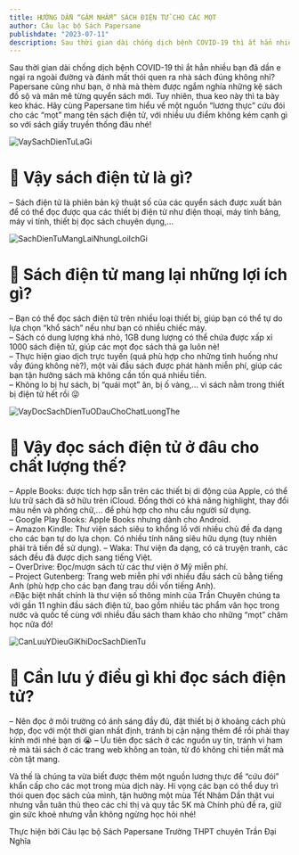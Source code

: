 ```yaml
---
title: HƯỚNG DẪN “GẶM NHẤM” SÁCH ĐIỆN TỬ CHO CÁC MỌT
author: Câu lạc bộ Sách Papersane
publishdate: "2023-07-11"
description: Sau thời gian dài chống dịch bệnh COVID-19 thì ắt hẳn nhiều bạn đã dần e ngại ra ngoài đường và đánh mất thói quen ra nhà sách đúng không nhỉ?...
---
```


Sau thời gian dài chống dịch bệnh COVID-19 thì ắt hẳn nhiều bạn đã dần e ngại ra ngoài đường và đánh mất thói quen ra nhà sách đúng không nhỉ? Papersane cũng như bạn, ở nhà mà thèm được ngắm nghía những kệ sách đồ sộ và mân mê từng quyển sách mới. Tuy nhiên, thua keo này thì ta bày keo khác. Hãy cùng Papersane tìm hiểu về một nguồn “lương thực” cứu đói cho các “mọt” mang tên sách điện tử, với nhiều ưu điểm không kém cạnh gì so với sách giấy truyền thống đâu nhé!

![VaySachDienTuLaGi](/bookflix/GocNhinMoi/images/HuongDanGamNhamSachDienTuChoCacMot/1.jpg)

# 🤔 Vậy sách điện tử là gì?

– Sách điện tử là phiên bản kỹ thuật số của các quyển sách được xuất bản để có thể đọc được qua các thiết bị điện tử như điện thoại, máy tính bảng, máy vi tính, thiết bị đọc sách chuyên dụng,...

![SachDienTuMangLaiNhungLoiIchGi](/bookflix/GocNhinMoi/images/HuongDanGamNhamSachDienTuChoCacMot/2.jpg)

# 🤔 Sách điện tử mang lại những lợi ích gì?

– Bạn có thể đọc sách điện tử trên nhiều loại thiết bị, giúp bạn có thể tự do lựa chọn “khổ sách” nếu như bạn có nhiều chiếc máy.  
– Sách có dung lượng khá nhỏ, 1GB dung lượng có thể chứa được xấp xỉ 1000 sách điện tử, giúp các mọt đọc sách thả ga luôn nè!  
– Thực hiện giao dịch trực tuyến (quá phù hợp cho những tình huống như vầy đúng không nè?), một vài đầu sách được phát hành miễn phí, giúp các bạn tận hưởng sách mà không cần tốn quá nhiều tiền.  
– Không lo bị hư sách, bị “quái mọt” ăn, bị ố vàng,... vì sách nằm trong thiết bị điện tử hết rồi 😜

![VayDocSachDienTuODauChoChatLuongThe](/bookflix/GocNhinMoi/images/HuongDanGamNhamSachDienTuChoCacMot/3.jpg)

# 🤔 Vậy đọc sách điện tử ở đâu cho chất lượng thế?

– Apple Books: được tích hợp sẵn trên các thiết bị di động của Apple, có thể lưu trữ sách đã sở hữu trên iCloud. Đồng thời có khả năng highlight, thay đổi màu nền và phông chữ,... để phù hợp cho nhu cầu người sử dụng.  
– Google Play Books: Apple Books nhưng dành cho Android.  
– Amazon Kindle: Thư viện sách siêu to khổng lồ với nhiều chủ đề đa dạng cho các bạn tự do lựa chọn. Có nhiều tính năng siêu hữu dụng (tuy nhiên phải trả tiền để sử dụng).
– Waka: Thư viện đa dạng, có cả truyện tranh, các sách đều đã được dịch sang tiếng Việt.  
– OverDrive: Đọc/mượn sách từ các thư viện ở Mỹ miễn phí.  
– Project Gutenberg: Trang web miễn phí với nhiều đầu sách cũ bằng tiếng Anh (phù hợp cho các bạn đang trau dồi vốn tiếng Anh).  
🔥Đặc biệt nhất chính là thư viện số thông minh của Trần Chuyên chúng ta với gần 11 nghìn đầu sách điện tử, bao gồm nhiều tác phẩm văn học trong nước và quốc tế cùng với nhiều đầu sách tham khảo cho những “mọt” chăm học nữa đó!

![CanLuuYDieuGiKhiDocSachDienTu](/bookflix/GocNhinMoi/images/HuongDanGamNhamSachDienTuChoCacMot/4.jpg)

# 🤔 Cần lưu ý điều gì khi đọc sách điện tử?

– Nên đọc ở môi trường có ánh sáng đầy đủ, đặt thiết bị ở khoảng cách phù hợp, đọc với một thời gian nhất định, tránh bị cận nặng thêm để rồi phải thay kính mới nhé bạn ơi 😭
– Ưu tiên đọc sách ở các nguồn uy tín, tránh vì ham rẻ mà tải sách ở các trang web không an toàn, từ đó không chỉ tiền mất mà còn tật mang.

Và thế là chúng ta vừa biết được thêm một nguồn lương thực để “cứu đói” khẩn cấp cho các mọt trong mùa dịch này. Hi vọng các bạn có thể duy trì thói quen đọc sách của mình, tận hưởng một mùa Tết Nhâm Dần thật vui nhưng vẫn tuân thủ theo các chỉ thị và quy tắc 5K mà Chính phủ đề ra, giữ gìn sức khoẻ nhưng vẫn không ngừng học hỏi nhé!

Thực hiện bởi Câu lạc bộ Sách Papersane Trường THPT chuyên Trần Đại Nghĩa